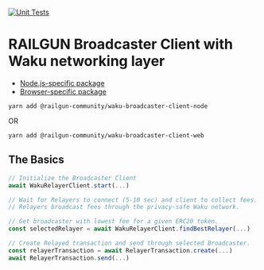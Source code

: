 [![Unit Tests](https://github.com/Railgun-Community/waku-broadcaster-client/actions/workflows/unit-tests.yml/badge.svg?branch=main)](https://github.com/Railgun-Community/waku-broadcaster-client/actions)

# RAILGUN Broadcaster Client with Waku networking layer

- [Node.js-specific package](./packages/node/README.md)
- [Browser-specific package](./packages/web/README.md)

`yarn add @railgun-community/waku-broadcaster-client-node`

OR

`yarn add @railgun-community/waku-broadcaster-client-web`

## The Basics

```js
// Initialize the Broadcaster Client
await WakuRelayerClient.start(...)

// Wait for Relayers to connect (5-10 sec) and client to collect fees.
// Relayers broadcast fees through the privacy-safe Waku network.

// Get broadcaster with lowest fee for a given ERC20 token.
const selectedRelayer = await WakuRelayerClient.findBestRelayer(...)

// Create Relayed transaction and send through selected Broadcaster.
const relayerTransaction = await RelayerTransaction.create(...)
await RelayerTransaction.send(...)
```
